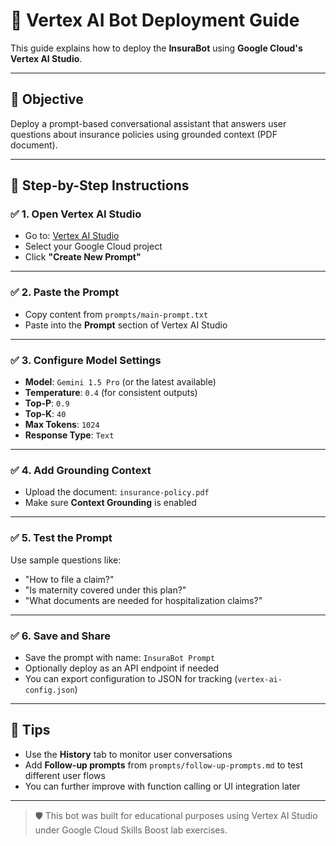 # 🚀 Vertex AI Bot Deployment Guide

This guide explains how to deploy the **InsuraBot** using **Google Cloud's Vertex AI Studio**.

---

## 🧠 Objective

Deploy a prompt-based conversational assistant that answers user questions about insurance policies using grounded context (PDF document).

---

## 🔧 Step-by-Step Instructions

### ✅ 1. Open Vertex AI Studio

- Go to: [Vertex AI Studio](https://console.cloud.google.com/vertex-ai/prompt-library)
- Select your Google Cloud project
- Click **"Create New Prompt"**

---

### ✅ 2. Paste the Prompt

- Copy content from `prompts/main-prompt.txt`
- Paste into the **Prompt** section of Vertex AI Studio

---

### ✅ 3. Configure Model Settings

- **Model**: `Gemini 1.5 Pro` (or the latest available)
- **Temperature**: `0.4` (for consistent outputs)
- **Top-P**: `0.9`
- **Top-K**: `40`
- **Max Tokens**: `1024`
- **Response Type**: `Text`

---

### ✅ 4. Add Grounding Context

- Upload the document: `insurance-policy.pdf`
- Make sure **Context Grounding** is enabled

---

### ✅ 5. Test the Prompt

Use sample questions like:
- "How to file a claim?"
- "Is maternity covered under this plan?"
- "What documents are needed for hospitalization claims?"

---

### ✅ 6. Save and Share

- Save the prompt with name: `InsuraBot Prompt`
- Optionally deploy as an API endpoint if needed
- You can export configuration to JSON for tracking (`vertex-ai-config.json`)

---

## 📌 Tips

- Use the **History** tab to monitor user conversations
- Add **Follow-up prompts** from `prompts/follow-up-prompts.md` to test different user flows
- You can further improve with function calling or UI integration later

---

> 🛡️ This bot was built for educational purposes using Vertex AI Studio under Google Cloud Skills Boost lab exercises.

